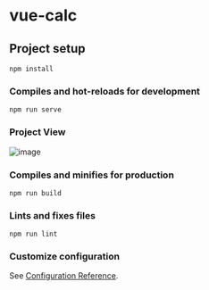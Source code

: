 # vue-calc

## Project setup
```
npm install
```

### Compiles and hot-reloads for development
```
npm run serve
```
### Project View
![image](https://user-images.githubusercontent.com/75763058/125492483-392442ef-1bb0-4c7a-a36d-c16e71f110ae.png)
### Compiles and minifies for production
```
npm run build
```

### Lints and fixes files
```
npm run lint
```

### Customize configuration
See [Configuration Reference](https://cli.vuejs.org/config/).
